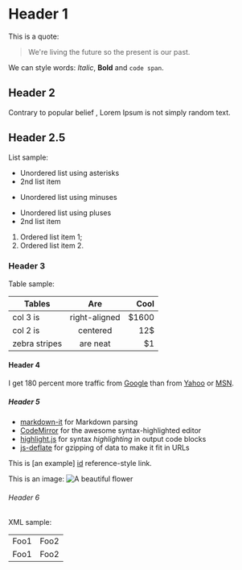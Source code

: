 # Header 1

This is a quote:

> We're living the future so
> the present is our past.

We can style words: *Italic*, **Bold** and `code span`.

## Header 2

Contrary to popular belief , Lorem Ipsum is not simply random text.

## Header 2.5

List sample:

* Unordered list using asterisks
* 2nd list item

- Unordered list using minuses

+ Unordered list using pluses
+ 2nd list item

1. Ordered list item 1;
1. Ordered list item 2.

### Header 3

Table sample:

|     Tables    |      Are       |    Cool    | 
| ------------- |:--------------:| ----------:|
| col 3 is      |  right-aligned |      $1600 | 
| col 2 is      |    centered    |        12$ | 
| zebra stripes |    are neat    |         $1 |

#### Header 4

I get 180 percent more traffic from [Google][1] than from [Yahoo][2] or [MSN][3].

[1]: http://google.com/        'Google'
[2]: http://search.yahoo.com/  "Yahoo Search"
[3]: http://search.msn.com/    (MSN Search)

##### Header **5**

* [markdown-it](https://github.com/markdown-it/markdown-it) for Markdown parsing
* [CodeMirror](http://codemirror.net/) for the awesome syntax-highlighted editor
* [highlight.js](http://softwaremaniacs.org/soft/highlight/en/) for syntax _highlighting_ in output code blocks
* [js-deflate](https://github.com/dankogai/js-deflate) for gzipping of data to make it fit in URLs

This is [an example] [id] reference-style link.

[id]: http://example.com/ 'Optional Title Here'

This is an image:
![A beautiful flower](../dita/flowers/images/Chrysanthemums.jpg "Chrysanthemum")

###### Header 6

XML sample:
<table>
   <tr>
      <td>Foo1</td>
      <td>Foo2</td>
   </tr>
   <tr>
      <td>Foo1</td>
      <td>Foo2</td>
   </tr>
</table>
